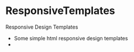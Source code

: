 # ResponsiveTemplates
Responsive Design Templates
- Some simple html responsive design templates
- 
